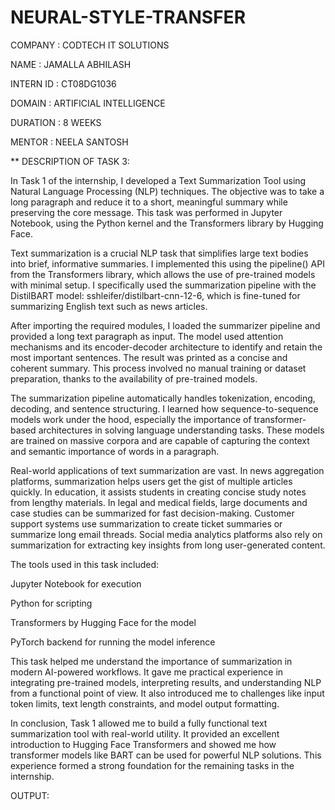 # NEURAL-STYLE-TRANSFER

COMPANY : CODTECH IT SOLUTIONS

NAME : JAMALLA ABHILASH

INTERN ID : CT08DG1036

DOMAIN : ARTIFICIAL INTELLIGENCE

DURATION : 8 WEEKS

MENTOR : NEELA SANTOSH

** DESCRIPTION OF TASK 3:

In Task 1 of the internship, I developed a Text Summarization Tool using Natural Language Processing (NLP) techniques. The objective was to take a long paragraph and reduce it to a short, meaningful summary while preserving the core message. This task was performed in Jupyter Notebook, using the Python kernel and the Transformers library by Hugging Face.

Text summarization is a crucial NLP task that simplifies large text bodies into brief, informative summaries. I implemented this using the pipeline() API from the Transformers library, which allows the use of pre-trained models with minimal setup. I specifically used the summarization pipeline with the DistilBART model: sshleifer/distilbart-cnn-12-6, which is fine-tuned for summarizing English text such as news articles.

After importing the required modules, I loaded the summarizer pipeline and provided a long text paragraph as input. The model used attention mechanisms and its encoder-decoder architecture to identify and retain the most important sentences. The result was printed as a concise and coherent summary. This process involved no manual training or dataset preparation, thanks to the availability of pre-trained models.

The summarization pipeline automatically handles tokenization, encoding, decoding, and sentence structuring. I learned how sequence-to-sequence models work under the hood, especially the importance of transformer-based architectures in solving language understanding tasks. These models are trained on massive corpora and are capable of capturing the context and semantic importance of words in a paragraph.

Real-world applications of text summarization are vast. In news aggregation platforms, summarization helps users get the gist of multiple articles quickly. In education, it assists students in creating concise study notes from lengthy materials. In legal and medical fields, large documents and case studies can be summarized for fast decision-making. Customer support systems use summarization to create ticket summaries or summarize long email threads. Social media analytics platforms also rely on summarization for extracting key insights from long user-generated content.

The tools used in this task included:

Jupyter Notebook for execution

Python for scripting

Transformers by Hugging Face for the model

PyTorch backend for running the model inference

This task helped me understand the importance of summarization in modern AI-powered workflows. It gave me practical experience in integrating pre-trained models, interpreting results, and understanding NLP from a functional point of view. It also introduced me to challenges like input token limits, text length constraints, and model output formatting.

In conclusion, Task 1 allowed me to build a fully functional text summarization tool with real-world utility. It provided an excellent introduction to Hugging Face Transformers and showed me how transformer models like BART can be used for powerful NLP solutions. This experience formed a strong foundation for the remaining tasks in the internship.

OUTPUT:

